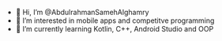 - 👋 Hi, I’m @AbdulrahmanSamehAlghamry
- 👀 I’m interested in mobile apps and competitve programming
- 🌱 I’m currently learning Kotlin, C++, Android Studio and OOP



<!---
AbdulrahmanSamehAlghamry/AbdulrahmanSamehAlghamry is a ✨ special ✨ repository because its `README.md` (this file) appears on your GitHub profile.
You can click the Preview link to take a look at your changes.
--->

